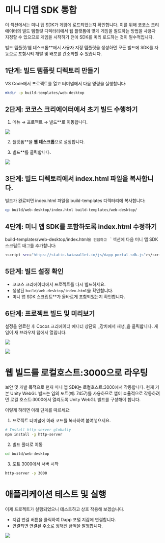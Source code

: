 # 미니 디앱 SDK 통합

이 섹션에서는 미니 댑 SDK가 게임에 로드되었는지 확인합니다. 이를 위해 코코스 크리에이터의 빌드 템플릿 디렉터리에서 웹 플랫폼에 맞게 게임을 빌드하는 방법을 사용자 지정할 수 있으므로 게임을 시작하기 전에 SDK를 미리 로드하는 것이 필수적입니다.

빌드 템플릿/웹 데스크톱\*\*에서 사용자 지정 템플릿을 생성하면 모든 빌드에 SDK를 자동으로 포함시켜 개발 및 배포를 간소화할 수 있습니다.

## 1단계: 빌드 템플릿 디렉토리 만들기 <a id="create-build-template-directory"></a>

VS Code에서 프로젝트를 열고 터미널에서 다음 명령을 실행합니다:

```bash
mkdir -p build-templates/web-desktop
```

## 2단계: 코코스 크리에이터에서 초기 빌드 수행하기 <a id="perform-initial-build"></a>

1. 메뉴 → 프로젝트 → 빌드\*\*로 이동합니다.

![](/img/minidapps/cocos-creator/cp-build-r.png)

2. 플랫폼\*\*을 **웹 데스크톱**으로 설정합니다.

3. 빌드\*\*를 클릭합니다.

![](/img/minidapps/cocos-creator/cp-build-details-r.png)

## 3단계: 빌드 디렉토리에서 index.html 파일을 복사합니다. <a id="copy-index-html-from-build-dir"></a>

빌드가 완료되면 index.html 파일을 build-templates 디렉터리에 복사합니다:

```bash
cp build/web-desktop/index.html build-templates/web-desktop/
```

## 4단계: 미니 앱 SDK를 포함하도록 index.html 수정하기 <a id="modify-index-html-to-include-dapp-portal-sdk"></a>

build-templates/web-desktop/index.html`을 편집하고 `<head> </head>\` 섹션에 다음 미니 앱 SDK 스크립트 태그를 추가합니다:

```bash
<script src="https://static.kaiawallet.io/js/dapp-portal-sdk.js"></script>
```

## 5단계: 빌드 설정 확인 <a id="verify-build-setup"></a>

- 코코스 크리에이터에서 프로젝트를 다시 빌드하세요.
- 생성된 `build/web-desktop/index.html`을 확인합니다.
- 미니 앱 SDK 스크립트\*\*가 올바르게 포함되었는지 확인합니다.

## 6단계: 프로젝트 빌드 및 미리보기 <a id="build-preview-project"></a>

설정을 완료한 후 Cocos 크리에이터 에디터 상단의 _장치에서 재생_을 클릭합니다. 게임이 새 브라우저 탭에서 열립니다.

![](/img/minidapps/cocos-creator/cp-play-game-r.png)

![](/img/minidapps/cocos-creator/cp-localhost-build-r.png)

# 웹 빌드를 로컬호스트:3000으로 라우팅 <a id="route-web-build"></a>

보안 및 개발 목적으로 현재 미니 앱 SDK는 로컬호스트:3000에서 작동합니다. 현재 기본 Unity WebGL 빌드는 임의 포트(예: 7457)를 사용하므로 앱이 효율적으로 작동하려면 로컬 호스트:3000에서 열리도록 Unity WebGL 빌드를 구성해야 합니다.

이렇게 하려면 아래 단계를 따르세요:

1. 프로젝트 터미널에 아래 코드를 복사하여 붙여넣으세요.

```bash
# Install http-server globally
npm install -g http-server
```

2. 빌드 폴더로 이동

```bash
cd build/web-desktop
```

3. 포트 3000에서 서버 시작

```bash
http-server -p 3000
```

# 애플리케이션 테스트 및 실행 <a id="route-web-build"></a>

이제 프로젝트가 실행되었으니 테스트하고 상호 작용해 보겠습니다.

- 지갑 연결 버튼을 클릭하여 Dapp 포털 지갑에 연결합니다.
- 연결되면 연결된 주소로 정해진 금액을 발행합니다.

![](/img/minidapps/cocos-creator/cocos-demo.gif)
